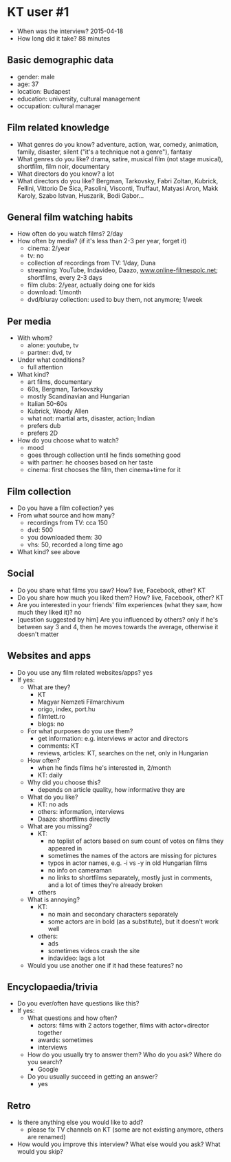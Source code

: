# KT user #1

- When was the interview? 2015-04-18
- How long did it take? 88 minutes


## Basic demographic data

- gender: male
- age: 37
- location: Budapest
- education: university, cultural management
- occupation: cultural manager


## Film related knowledge

- What genres do you know? adventure, action, war, comedy, animation, family, disaster, silent ("it's a technique not a genre"), fantasy
- What genres do you like? drama, satire, musical film (not stage musical), shortfilm, film noir, documentary
- What directors do you know? a lot
- What directors do you like? Bergman, Tarkovsky, Fabri Zoltan, Kubrick, Fellini, Vittorio De Sica, Pasolini, Visconti, Truffaut, Matyasi Aron, Makk Karoly, Szabo Istvan, Huszarik, Bodi Gabor...


## General film watching habits

- How often do you watch films? 2/day
- How often by media? (if it's less than 2-3 per year, forget it)
    - cinema: 2/year
    - tv: no
    - collection of recordings from TV: 1/day, Duna
    - streaming: YouTube, Indavideo, Daazo, www.online-filmespolc.net; shortfilms, every 2-3 days
    - film clubs: 2/year, actually doing one for kids
    - download: 1/month
    - dvd/bluray collection: used to buy them, not anymore; 1/week


## Per media

- With whom?
    - alone: youtube, tv
    - partner: dvd, tv
- Under what conditions?
    - full attention
- What kind?
    - art films, documentary
    - 60s, Bergman, Tarkovszky
    - mostly Scandinavian and Hungarian
    - Italian 50-60s
    - Kubrick, Woody Allen
    - what not: martial arts, disaster, action; Indian
    - prefers dub
    - prefers 2D
- How do you choose what to watch?
    - mood
    - goes through collection until he finds something good
    - with partner: he chooses based on her taste
    - cinema: first chooses the film, then cinema+time for it


## Film collection

- Do you have a film collection? yes
- From what source and how many?
    - recordings from TV: cca 150
    - dvd: 500
    - you downloaded them: 30
    - vhs: 50, recorded a long time ago
- What kind? see above


## Social

- Do you share what films you saw? How? live, Facebook, other? KT
- Do you share how much you liked them? How? live, Facebook, other? KT
- Are you interested in your friends' film experiences (what they saw, how much they liked it)? no
- \[question suggested by him\] Are you influenced by others? only if he's between say 3 and 4, then he moves towards the average, otherwise it doesn't matter


## Websites and apps

- Do you use any film related websites/apps? yes
- If yes:
    - What are they?
        - KT
        - Magyar Nemzeti Filmarchivum
        - origo, index, port.hu
        - filmtett.ro
        - blogs: no
    - For what purposes do you use them?
        - get information: e.g. interviews w actor and directors
        - comments: KT
        - reviews, articles: KT, searches on the net, only in Hungarian
    - How often?
        - when he finds films he's interested in, 2/month
        - KT: daily
    - Why did you choose this?
        - depends on article quality, how informative they are
    - What do you like?
        - KT: no ads
        - others: information, interviews
        - Daazo: shortfilms directly
    - What are you missing?
        - KT:
            - no toplist of actors based on sum count of votes on films they appeared in
            - sometimes the names of the actors are missing for pictures
            - typos in actor names, e.g. -i vs -y in old Hungarian films
            - no info on cameraman
            - no links to shortfilms separately, mostly just in comments, and a lot of times they're already broken
        - others
    - What is annoying?
        - KT:
            - no main and secondary characters separately
            - some actors are in bold (as a substitute), but it doesn't work well
        - others:
            - ads
            - sometimes videos crash the site
            - indavideo: lags a lot
    - Would you use another one if it had these features? no


## Encyclopaedia/trivia

- Do you ever/often have questions like this?
- If yes:
    - What questions and how often?
        - actors: films with 2 actors together, films with actor+director together
        - awards: sometimes
        - interviews
    - How do you usually try to answer them? Who do you ask? Where do you search?
        - Google
    - Do you usually succeed in getting an answer?
        - yes


## Retro

- Is there anything else you would like to add?
    - please fix TV channels on KT (some are not existing anymore, others are renamed)
- How would you improve this interview? What else would you ask? What would you skip?
